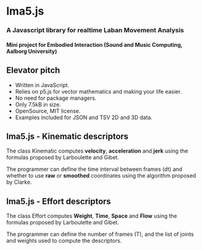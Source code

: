 # lma5.js
### A Javascript library for realtime Laban Movement Analysis 

#### Mini project for Embodied Interaction (Sound and Music Computing, Aalborg University)

## Elevator pitch
- Written in JavaScript.
- Relies on p5.js for vector mathematics and making your life easier.
- No need for package managers.
- Only 7.5kB in size.
- OpenSource, MIT license.
- Examples included for JSON and TSV 2D and 3D data.

## lma5.js - Kinematic descriptors

The class Kinematic computes **velocity**, **acceleration** and **jerk** using the formulas proposed by Larboulette and Gibet.

The programmer can define the time interval between frames (dt) and whether to use **raw** or **smoothed** coordinates using the algorithm proposed by Clarke.

## lma5.js - Effort descriptors

The class Effort computes **Weight**, **Time**, **Space** and **Flow** using the formulas proposed by Larboulette and Gibet.

The programmer can define the number of frames (T), and the list of joints and weights used to compute the descriptors.
